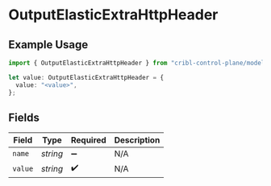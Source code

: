 # OutputElasticExtraHttpHeader

## Example Usage

```typescript
import { OutputElasticExtraHttpHeader } from "cribl-control-plane/models";

let value: OutputElasticExtraHttpHeader = {
  value: "<value>",
};
```

## Fields

| Field              | Type               | Required           | Description        |
| ------------------ | ------------------ | ------------------ | ------------------ |
| `name`             | *string*           | :heavy_minus_sign: | N/A                |
| `value`            | *string*           | :heavy_check_mark: | N/A                |